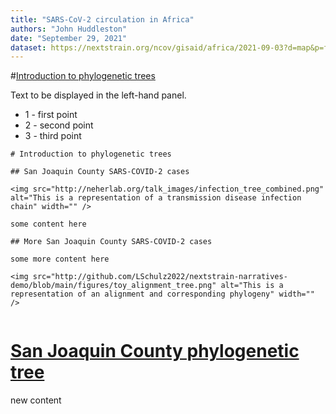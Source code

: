 ```yaml
---
title: "SARS-CoV-2 circulation in Africa"
authors: "John Huddleston"
date: "September 29, 2021"
dataset: https://nextstrain.org/ncov/gisaid/africa/2021-09-03?d=map&p=full
---
```


#[Introduction to phylogenetic trees](https://nextstrain.org/ncov/gisaid/africa/2021-09-03?d=map&p=full)

Text to be displayed in the left-hand panel.

- 1 - first point
- 2 - second point
- 3 - third point

```auspiceMainDisplayMarkdown
# Introduction to phylogenetic trees

## San Joaquin County SARS-COVID-2 cases

<img src="http://neherlab.org/talk_images/infection_tree_combined.png" alt="This is a representation of a transmission disease infection chain" width="" />

some content here

## More San Joaquin County SARS-COVID-2 cases

some more content here

<img src="http://github.com/LSchulz2022/nextstrain-narratives-demo/blob/main/figures/toy_alignment_tree.png" alt="This is a representation of an alignment and corresponding phylogeny" width="" />


```

# [San Joaquin County phylogenetic tree](https://nextstrain.org/fetch/backend.czgenepi.org/v2/orgs/9/pathogens/SC2/auspice/access/eyJ0cmVlX2lkIjogNzAyNzQsICJ1c2VyX2lkIjogMjI4LCAiZXhwaXJ5IjogIjIwMjItMTAtMjJUMTQ6NDk6MTEuNTg3Mjg0KzAwOjAwIn0=.d587c15bdc8103419afb23f6d6659bda3e4f93ccc9568f8362000baeb929e52ba33015fe812c09be3fe81f281c59481a6faf1b9ad14e6f0cfba715df1fd6da63)

new content

